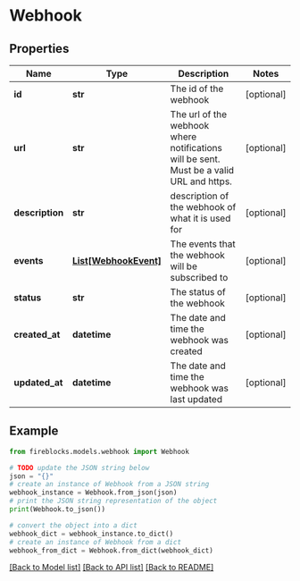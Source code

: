 # Webhook


## Properties

Name | Type | Description | Notes
------------ | ------------- | ------------- | -------------
**id** | **str** | The id of the webhook | [optional] 
**url** | **str** | The url of the webhook where notifications will be sent. Must be a valid URL and https. | [optional] 
**description** | **str** | description of the webhook of what it is used for | [optional] 
**events** | [**List[WebhookEvent]**](WebhookEvent.md) | The events that the webhook will be subscribed to | [optional] 
**status** | **str** | The status of the webhook | [optional] 
**created_at** | **datetime** | The date and time the webhook was created | [optional] 
**updated_at** | **datetime** | The date and time the webhook was last updated | [optional] 

## Example

```python
from fireblocks.models.webhook import Webhook

# TODO update the JSON string below
json = "{}"
# create an instance of Webhook from a JSON string
webhook_instance = Webhook.from_json(json)
# print the JSON string representation of the object
print(Webhook.to_json())

# convert the object into a dict
webhook_dict = webhook_instance.to_dict()
# create an instance of Webhook from a dict
webhook_from_dict = Webhook.from_dict(webhook_dict)
```
[[Back to Model list]](../README.md#documentation-for-models) [[Back to API list]](../README.md#documentation-for-api-endpoints) [[Back to README]](../README.md)


